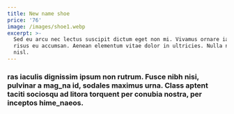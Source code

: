 ```yaml
---
title: New name shoe
price: '76'
image: /images/shoe1.webp
excerpt: >-
  Sed eu arcu nec lectus suscipit dictum eget non mi. Vivamus ornare iaculis
  risus eu accumsan. Aenean elementum vitae dolor in ultricies. Nulla nec nisi
  nisl.
---
```

### ras **iaculis dignissim ipsum non r**utrum. Fusce nibh nisi, pulvinar a mag_na id, sodales maximus urna. Class aptent taciti sociosqu ad litora torquent per conubia nostra, per inceptos hime_naeos.